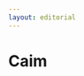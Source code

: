 ```yaml
---
layout: editorial
---
```


# Caim

<figure><img src="../../../../../../../../../../.gitbook/assets/Screenshot 2023-12-22 at 10.49.03 AM.png" alt=""><figcaption></figcaption></figure>

